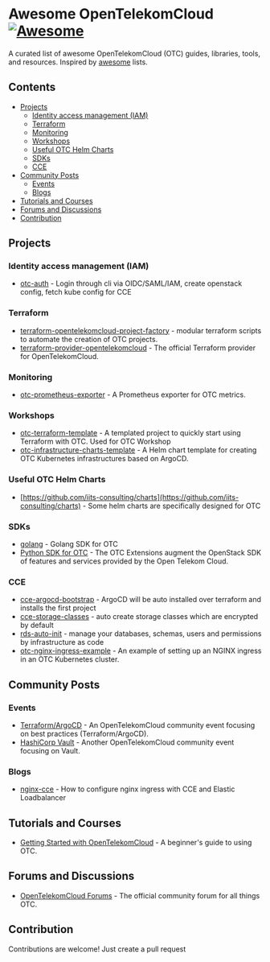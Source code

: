 # Awesome OpenTelekomCloud [![Awesome](https://awesome.re/badge.svg)](https://awesome.re)

A curated list of awesome OpenTelekomCloud (OTC) guides, libraries, tools, and resources. Inspired by [awesome](https://github.com/sindresorhus/awesome) lists.

## Contents

  * [Projects](#projects)
    * [Identity access management (IAM)](#identity-access-management-iam)
    * [Terraform](#terraform)
    * [Monitoring](#monitoring)
    * [Workshops](#workshops)
    * [Useful OTC Helm Charts](#useful-otc-helm-charts)
    * [SDKs](#sdks)
    * [CCE](#cce)
  * [Community Posts](#community-posts)
    * [Events](#events)
    * [Blogs](#blogs)
  * [Tutorials and Courses](#tutorials-and-courses)
  * [Forums and Discussions](#forums-and-discussions)
  * [Contribution](#contribution)

## Projects

### Identity access management (IAM)

- [otc-auth](https://github.com/iits-consulting/otc-auth) - Login through cli via OIDC/SAML/IAM, create openstack config, fetch kube config for CCE 

### Terraform

- [terraform-opentelekomcloud-project-factory](https://github.com/iits-consulting/terraform-opentelekomcloud-project-factory) - modular terraform scripts to automate the creation of OTC projects.
- [terraform-provider-opentelekomcloud](https://github.com/opentelekomcloud/terraform-provider-opentelekomcloud) - The official Terraform provider for OpenTelekomCloud.

### Monitoring

- [otc-prometheus-exporter](https://github.com/iits-consulting/otc-prometheus-exporter) - A Prometheus exporter for OTC metrics.


### Workshops

- [otc-terraform-template](https://github.com/iits-consulting/otc-terraform-template) - A templated project to quickly start using Terraform with OTC. Used for OTC Workshop
- [otc-infrastructure-charts-template](https://github.com/iits-consulting/otc-infrastructure-charts-template) - A Helm chart template for creating OTC Kubernetes infrastructures based on ArgoCD.

### Useful OTC Helm Charts

- [https://github.com/iits-consulting/charts](https://github.com/iits-consulting/charts) - Some helm charts are specifically designed for OTC

### SDKs

- [golang](https://github.com/opentelekomcloud/gophertelekomcloud) - Golang SDK for OTC
- [Python SDK for OTC](https://github.com/opentelekomcloud/python-otcextensions) - The OTC Extensions augment the OpenStack SDK of features and services provided by the Open Telekom Cloud.

### CCE

- [cce-argocd-bootstrap](https://github.com/iits-consulting/charts/tree/main/charts/argocd) - ArgoCD will be auto installed over terraform and installs the first project
- [cce-storage-classes](https://github.com/iits-consulting/charts/tree/main/charts/otc-storage-classes) - auto create storage classes which are encrypted by default
- [rds-auto-init](https://github.com/iits-consulting/charts/blob/main/charts/db-init/README-OTC.md) - manage your databases, schemas, users and permissions by infrastructure as code
- [otc-nginx-ingress-example](https://github.com/iits-consulting/otc-nginx-ingress-example) - An example of setting up an NGINX ingress in an OTC Kubernetes cluster.

## Community Posts

### Events

- [Terraform/ArgoCD](https://community.open-telekom-cloud.com/community?id=community_event&sys_id=589fd667b780f010d15aa7b16b8c02bd&view_source=searchResult) - An OpenTelekomCloud community event focusing on best practices (Terraform/ArgoCD).
- [HashiCorp Vault](https://community.open-telekom-cloud.com/community?id=community_event&sys_id=dc34455cb7587410d15aa7b16b8c0213&view_source=searchResult) - Another OpenTelekomCloud community event focusing on Vault.

### Blogs

- [nginx-cce](https://community.open-telekom-cloud.com/community?id=community_blog&sys_id=08f3fb40132c0190d15ac969a674412b&view_source=searchResult) - How to configure nginx ingress with CCE and Elastic Loadbalancer

## Tutorials and Courses

- [Getting Started with OpenTelekomCloud](https://open-telekom-cloud.com/en/support/first-steps) - A beginner's guide to using OTC. 


## Forums and Discussions

- [OpenTelekomCloud Forums](https://community.open-telekom-cloud.com/) - The official community forum for all things OTC.


## Contribution

Contributions are welcome! Just create a pull request
